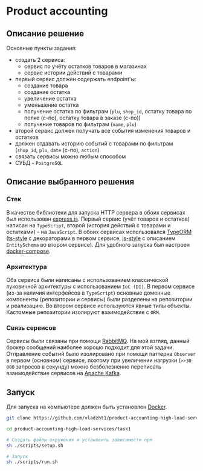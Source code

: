 # Product accounting

## Описание решение

Основные пункты задания:

- создать 2 сервиса:
  - сервис по учёту остатков товаров в магазинах
  - сервис истории действий с товарами
- первый сервис должен содержать endpoint'ы:
  - создание товара
  - создание остатка
  - увеличение остатка
  - уменьшение остатка
  - получение остатка по фильтрам (`plu`, `shop_id`, остатку товара по полке (с-по), остатку товара в заказе (с-по))
  - получение товаров по фильтрам (`name`, `plu`)
- второй сервис должен получать все события изменения товаров и остатков
- должен отдавать историю событий с товарами по фильтрам (`shop_id`, `plu`, `date` (с-по), `action`)
- связать сервисы можно любым способом
- СУБД - `PostgreSQL`

## Описание выбранного решения

### Стек

В качестве библиотеки для запуска HTTP сервера в обоих сервисах был использован [express.js](https://expressjs.com/). Первый сервис (учёт товаров и остатков) написан на `TypeScript`, второй (история действий с товарами и остатками) - на `JavaScript`. В обоих сервисах использовался [TypeORM](https://typeorm.io/) ([ts-style](https://typeorm.io/entities) с декораторами в первом сервисе, [js-style](https://typeorm.io/usage-with-javascript#entitycategoryjs) с описанием `EntitySchema` во втором сервисе). Для удобного запуска был настроен [docker-compose](https://docs.docker.com/compose/).

### Архитектура

Оба сервиса были написаны с использованием классической луковичной архитектуры с использованием `IoC (DI)`. В первом сервисе (из-за наличия интерфейсов в `TypeScript`) основные доменные компоненты (репозитории и сервисы) были разделены на репозитории и реализацию. Во втором сервисе используются явные типы объекты. Кастомные репозитории изолируют взаимодействие с `ORM`.

### Связь сервисов

Сервисы были связаны при помощи [RabbitMQ](https://www.rabbitmq.com/). На мой взгляд, данный брокер сообщений наиболее хорошо подходит для этой задачи. Отправление событий было изолировано при помощи паттерна `Observer` в первом (основном) сервисе, поэтому при увеличении нагрузки (`>>30 000` запросов в секунду) можно безболезненно переписать взаимодействие сервисов на [Apache Kafka](https://kafka.apache.org/).

## Запуск

Для запуска на компьютере должен быть установлен [Docker](https://www.docker.com/).

```bash
git clone https://github.com/vladzht1/product-accounting-high-load-services

cd product-accounting-high-load-services/task1

# Создать файлы окружения и установить зависимости npm
sh ./scripts/setup.sh

# Запуск
sh ./scripts/run.sh
```
